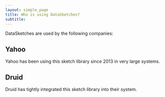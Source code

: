 ```yaml
---
layout: simple_page
title: Who is using DataSketches?
subtitle:
---
```


DataSketches are used by the following companies:

## Yahoo

Yahoo has been using this sketch library since 2013 in very large systems.

## Druid
Druid has tightly integrated this sketch library into their system.
